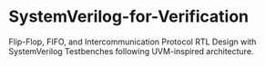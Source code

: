 # SystemVerilog-for-Verification
Flip-Flop, FIFO, and Intercommunication Protocol RTL Design with SystemVerilog Testbenches following UVM-inspired architecture.


